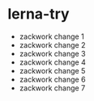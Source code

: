 # lerna-try

* zackwork change 1
* zackwork change 2
* zackwork change 3
* zackwork change 4
* zackwork change 5
* zackwork change 6
* zackwork change 7

